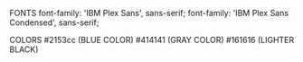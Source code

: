 FONTS
    font-family: 'IBM Plex Sans', sans-serif;
    font-family: 'IBM Plex Sans Condensed', sans-serif;

COLORS
    #2153cc (BLUE COLOR)
    #414141 (GRAY COLOR)
    #161616 (LIGHTER BLACK)
    